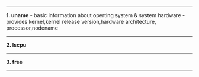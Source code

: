 
---

**1. uname** - basic information about operting system & system hardware 
    - provides kernel,kernel release version,hardware architecture, processor,nodename
 

----

**2. lscpu**

---

**3. free**

---
